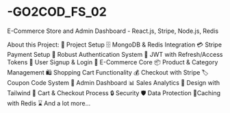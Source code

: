 # -GO2COD_FS_02

E-Commerce Store and Admin Dashboard - React.js, Stripe, Node.js, Redis

About this Project: 🚀 Project Setup 🗄️ MongoDB & Redis Integration 💳 Stripe Payment Setup 🔐 Robust Authentication System 🔑 JWT with Refresh/Access Tokens 📝 User Signup & Login 🛒 E-Commerce Core 📦 Product & Category Management 🛍️ Shopping Cart Functionality 💰 Checkout with Stripe 🏷️ Coupon Code System 👑 Admin Dashboard 📊 Sales Analytics 🎨 Design with Tailwind 🛒 Cart & Checkout Process 🔒 Security 🛡️ Data Protection 🚀Caching with Redis ⌛ And a lot more...
